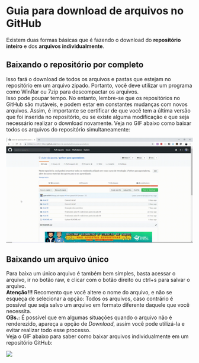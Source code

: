 # Guia para download de arquivos no GitHub
Existem duas formas básicas que é fazendo o download do **repositório inteiro** e dos **arquivos individualmente**.

## Baixando o repositório por completo
Isso fará o download de todos os arquivos e pastas que estejam no repositório em um arquivo zipado. 
Portanto, você deve utilizar um programa como WinRar ou 7zip para descompactar os arquivos.<br>
Isso pode poupar tempo. No entanto, lembre-se que os repositórios no GitHub são mutáveis, e podem estar em constantes mudanças com 
novos arquivos. Assim, é importante se certificar de que você tem a última versão que foi inserida no repositório, ou se existe alguma 
modificação e que seja necessário realizar o download novamente.
Veja no GIF abaixo como baixar todos os arquivos do repositório simultaneamente:

![](download-repositorio.gif)

## Baixando um arquivo único
Para baixa um único arquivo é também bem simples, basta acessar o arquivo, ir no botão raw, e clicar com o botão direito ou ctrl+s para salvar o arquivo. <br>**Atenção!!!** Recomento que você altere o nome do arquivo, e não se esqueça de selecionar a opção: Todos os arquivos, caso contrário é possível que seja salvo um arquivo em formato diferente daquele que você necessita.<br>
**OBs.:** É possível que em algumas situações quando o arquivo não é renderezido, apareça a opção de *Download*, assim você pode utilizá-la e evitar realizar todo esse processo.<br>
Veja o GIF abaixo para saber como baixar arquivos individualmente em um repositório GitHub:

![](download-arquivo.gif)

